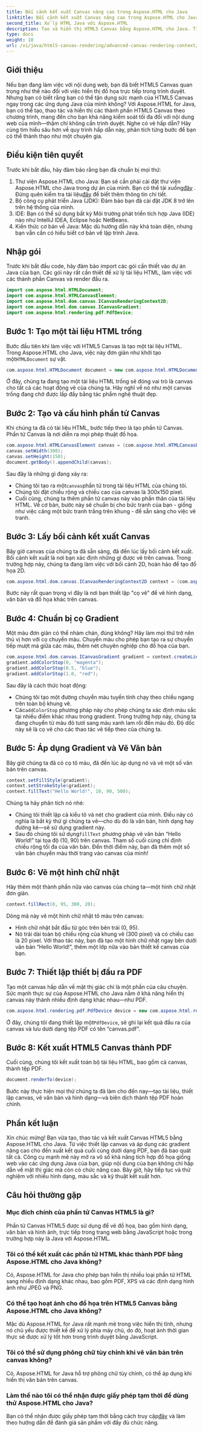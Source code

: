```yaml
---
title: Bối cảnh kết xuất Canvas nâng cao trong Aspose.HTML cho Java
linktitle: Bối cảnh kết xuất Canvas nâng cao trong Aspose.HTML cho Java
second_title: Xử lý HTML Java với Aspose.HTML
description: Tạo và hiển thị HTML5 Canvas bằng Aspose.HTML cho Java. Tìm hiểu từng bước cách vẽ, định dạng và xuất sang PDF bằng thư viện Java mạnh mẽ này.
type: docs
weight: 10
url: /vi/java/html5-canvas-rendering/advanced-canvas-rendering-context/
---
```

## Giới thiệu
Nếu bạn đang làm việc với nội dung web, bạn đã biết HTML5 Canvas quan trọng như thế nào đối với việc hiển thị đồ họa trực tiếp trong trình duyệt. Nhưng bạn có biết rằng bạn có thể tận dụng sức mạnh của HTML5 Canvas ngay trong các ứng dụng Java của mình không? Với Aspose.HTML for Java, bạn có thể tạo, thao tác và hiển thị các thành phần HTML5 Canvas theo chương trình, mang đến cho bạn khả năng kiểm soát tối đa đối với nội dung web của mình—thậm chí không cần trình duyệt. Nghe có vẻ hấp dẫn? Hãy cùng tìm hiểu sâu hơn về quy trình hấp dẫn này, phân tích từng bước để bạn có thể thành thạo như một chuyên gia.
## Điều kiện tiên quyết
Trước khi bắt đầu, hãy đảm bảo rằng bạn đã chuẩn bị mọi thứ:
1.  Thư viện Aspose.HTML cho Java: Bạn sẽ cần phải cài đặt thư viện Aspose.HTML cho Java trong dự án của mình. Bạn có thể tải xuống[đây](https://releases.aspose.com/html/java/) . Đừng quên kiểm tra tài liệu[đây](https://reference.aspose.com/html/java/) để biết thêm thông tin chi tiết.
2. Bộ công cụ phát triển Java (JDK): Đảm bảo bạn đã cài đặt JDK 8 trở lên trên hệ thống của mình.
3. IDE: Bạn có thể sử dụng bất kỳ Môi trường phát triển tích hợp Java (IDE) nào như IntelliJ IDEA, Eclipse hoặc NetBeans.
4. Kiến thức cơ bản về Java: Mặc dù hướng dẫn này khá toàn diện, nhưng bạn vẫn cần có hiểu biết cơ bản về lập trình Java.
## Nhập gói
Trước khi bắt đầu code, hãy đảm bảo import các gói cần thiết vào dự án Java của bạn. Các gói này rất cần thiết để xử lý tài liệu HTML, làm việc với các thành phần Canvas và render đầu ra.
```java
import com.aspose.html.HTMLDocument;
import com.aspose.html.HTMLCanvasElement;
import com.aspose.html.dom.canvas.ICanvasRenderingContext2D;
import com.aspose.html.dom.canvas.ICanvasGradient;
import com.aspose.html.rendering.pdf.PdfDevice;
```
## Bước 1: Tạo một tài liệu HTML trống
 Bước đầu tiên khi làm việc với HTML5 Canvas là tạo một tài liệu HTML. Trong Aspose.HTML cho Java, việc này đơn giản như khởi tạo một`HTMLDocument` sự vật.
```java
com.aspose.html.HTMLDocument document = new com.aspose.html.HTMLDocument();
```
Ở đây, chúng ta đang tạo một tài liệu HTML trống sẽ đóng vai trò là canvas cho tất cả các hoạt động vẽ của chúng ta. Hãy nghĩ về nó như một canvas trống đang chờ được lấp đầy bằng tác phẩm nghệ thuật đẹp.
## Bước 2: Tạo và cấu hình phần tử Canvas
Khi chúng ta đã có tài liệu HTML, bước tiếp theo là tạo phần tử Canvas. Phần tử Canvas là nơi diễn ra mọi phép thuật đồ họa.
```java
com.aspose.html.HTMLCanvasElement canvas = (com.aspose.html.HTMLCanvasElement) document.createElement("canvas");
canvas.setWidth(300);
canvas.setHeight(150);
document.getBody().appendChild(canvas);
```
Sau đây là những gì đang xảy ra:
-  Chúng tôi tạo ra một`canvas`phần tử trong tài liệu HTML của chúng tôi.
- Chúng tôi đặt chiều rộng và chiều cao của canvas là 300x150 pixel.
- Cuối cùng, chúng ta thêm phần tử canvas này vào phần thân của tài liệu HTML.
Về cơ bản, bước này sẽ chuẩn bị cho bức tranh của bạn - giống như việc căng một bức tranh trắng trên khung - để sẵn sàng cho việc vẽ tranh.
## Bước 3: Lấy bối cảnh kết xuất Canvas
Bây giờ canvas của chúng ta đã sẵn sàng, đã đến lúc lấy bối cảnh kết xuất. Bối cảnh kết xuất là nơi bạn xác định những gì được vẽ trên canvas. Trong trường hợp này, chúng ta đang làm việc với bối cảnh 2D, hoàn hảo để tạo đồ họa 2D.
```java
com.aspose.html.dom.canvas.ICanvasRenderingContext2D context = (com.aspose.html.dom.canvas.ICanvasRenderingContext2D) canvas.getContext("2d");
```
Bước này rất quan trọng vì đây là nơi bạn thiết lập "cọ vẽ" để vẽ hình dạng, văn bản và đồ họa khác trên canvas.
## Bước 4: Chuẩn bị cọ Gradient
Một màu đơn giản có thể nhàm chán, đúng không? Hãy làm mọi thứ trở nên thú vị hơn với cọ chuyển màu. Chuyển màu cho phép bạn tạo ra sự chuyển tiếp mượt mà giữa các màu, thêm nét chuyên nghiệp cho đồ họa của bạn.
```java
com.aspose.html.dom.canvas.ICanvasGradient gradient = context.createLinearGradient(0, 0, canvas.getWidth(), 0);
gradient.addColorStop(0, "magenta");
gradient.addColorStop(0.5, "blue");
gradient.addColorStop(1.0, "red");
```
Sau đây là cách thức hoạt động:
- Chúng tôi tạo một đường chuyển màu tuyến tính chạy theo chiều ngang trên toàn bộ khung vẽ.
-  Các`addColorStop` phương pháp này cho phép chúng ta xác định màu sắc tại nhiều điểm khác nhau trong gradient. Trong trường hợp này, chúng ta đang chuyển từ màu đỏ tươi sang màu xanh lam rồi đến màu đỏ.
Độ dốc này sẽ là cọ vẽ cho các thao tác vẽ tiếp theo của chúng ta.
## Bước 5: Áp dụng Gradient và Vẽ Văn bản
Bây giờ chúng ta đã có cọ tô màu, đã đến lúc áp dụng nó và vẽ một số văn bản trên canvas.
```java
context.setFillStyle(gradient);
context.setStrokeStyle(gradient);
context.fillText("Hello World!", 10, 90, 500);
```
Chúng ta hãy phân tích nó nhé:
- Chúng tôi thiết lập cả kiểu tô và nét cho gradient của mình. Điều này có nghĩa là bất kỳ thứ gì chúng ta vẽ—cho dù đó là văn bản, hình dạng hay đường kẻ—sẽ sử dụng gradient này.
-  Sau đó chúng tôi sử dụng`fillText` phương pháp vẽ văn bản “Hello World!” tại tọa độ (10, 90) trên canvas. Tham số cuối cùng chỉ định chiều rộng tối đa của văn bản.
Đến thời điểm này, bạn đã thêm một số văn bản chuyển màu thời trang vào canvas của mình!
## Bước 6: Vẽ một hình chữ nhật
Hãy thêm một thành phần nữa vào canvas của chúng ta—một hình chữ nhật đơn giản.
```java
context.fillRect(0, 95, 300, 20);
```
Dòng mã này vẽ một hình chữ nhật tô màu trên canvas:
- Hình chữ nhật bắt đầu từ góc trên bên trái (0, 95).
- Nó trải dài toàn bộ chiều rộng của khung vẽ (300 pixel) và có chiều cao là 20 pixel.
Với thao tác này, bạn đã tạo một hình chữ nhật ngay bên dưới văn bản “Hello World!”, thêm một lớp nữa vào bản thiết kế canvas của bạn.
## Bước 7: Thiết lập thiết bị đầu ra PDF
Tạo một canvas hấp dẫn về mặt thị giác chỉ là một phần của câu chuyện. Sức mạnh thực sự của Aspose.HTML cho Java nằm ở khả năng hiển thị canvas này thành nhiều định dạng khác nhau—như PDF.
```java
com.aspose.html.rendering.pdf.PdfDevice device = new com.aspose.html.rendering.pdf.PdfDevice("canvas.pdf");
```
 Ở đây, chúng tôi đang thiết lập một`PdfDevice`, sẽ ghi lại kết quả đầu ra của canvas và lưu dưới dạng tệp PDF có tên “canvas.pdf”.
## Bước 8: Kết xuất HTML5 Canvas thành PDF
Cuối cùng, chúng tôi kết xuất toàn bộ tài liệu HTML, bao gồm cả canvas, thành tệp PDF.
```java
document.renderTo(device);
```
Bước này thực hiện mọi thứ chúng ta đã làm cho đến nay—tạo tài liệu, thiết lập canvas, vẽ văn bản và hình dạng—và biên dịch thành tệp PDF hoàn chỉnh.
## Phần kết luận
Xin chúc mừng! Bạn vừa tạo, thao tác và kết xuất Canvas HTML5 bằng Aspose.HTML cho Java. Từ việc thiết lập canvas và áp dụng các gradient nâng cao cho đến xuất kết quả cuối cùng dưới dạng PDF, bạn đã bao quát tất cả. Công cụ mạnh mẽ này mở ra vô số khả năng tích hợp đồ họa giống web vào các ứng dụng Java của bạn, giúp nội dung của bạn không chỉ hấp dẫn về mặt thị giác mà còn có chức năng cao. Bây giờ, hãy tiếp tục và thử nghiệm với nhiều hình dạng, màu sắc và kỹ thuật kết xuất hơn.
## Câu hỏi thường gặp
### Mục đích chính của phần tử Canvas HTML5 là gì?
Phần tử Canvas HTML5 được sử dụng để vẽ đồ họa, bao gồm hình dạng, văn bản và hình ảnh, trực tiếp trong trang web bằng JavaScript hoặc trong trường hợp này là Java với Aspose.HTML.
### Tôi có thể kết xuất các phần tử HTML khác thành PDF bằng Aspose.HTML cho Java không?
Có, Aspose.HTML for Java cho phép bạn hiển thị nhiều loại phần tử HTML sang nhiều định dạng khác nhau, bao gồm PDF, XPS và các định dạng hình ảnh như JPEG và PNG.
### Có thể tạo hoạt ảnh cho đồ họa trên HTML5 Canvas bằng Aspose.HTML cho Java không?
Mặc dù Aspose.HTML for Java rất mạnh mẽ trong việc hiển thị tĩnh, nhưng nó chủ yếu được thiết kế để xử lý phía máy chủ, do đó, hoạt ảnh thời gian thực sẽ được xử lý tốt hơn trong trình duyệt bằng JavaScript.
### Tôi có thể sử dụng phông chữ tùy chỉnh khi vẽ văn bản trên canvas không?
Có, Aspose.HTML for Java hỗ trợ phông chữ tùy chỉnh, có thể áp dụng khi hiển thị văn bản trên canvas.
### Làm thế nào tôi có thể nhận được giấy phép tạm thời để dùng thử Aspose.HTML cho Java?
 Bạn có thể nhận được giấy phép tạm thời bằng cách truy cập[đây](https://purchase.aspose.com/temporary-license/) và làm theo hướng dẫn để đánh giá sản phẩm với đầy đủ chức năng.